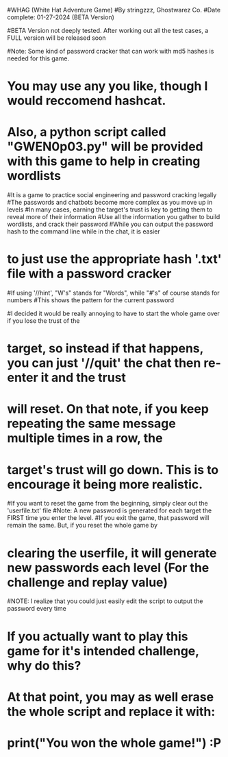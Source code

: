 #WHAG (White Hat Adventure Game)
#By stringzzz, Ghostwarez Co.
#Date complete: 01-27-2024 (BETA Version)

#BETA Version not deeply tested. After working out all the test cases, a FULL version will be released soon

#Note: Some kind of password cracker that can work with md5 hashes is needed for this game.
# You may use any you like, though I would reccomend hashcat.
# Also, a python script called "GWEN0p03.py" will be provided with this game to help in creating wordlists

#It is a game to practice social engineering and password cracking legally
#The passwords and chatbots become more complex as you move up in levels
#In many cases, earning the target's trust is key to getting them to reveal more of their information
#Use all the information you gather to build wordlists, and crack their password
#While you can output the password hash to the command line while in the chat, it is easier
# to just use the appropriate hash '.txt' file with a password cracker

#If using '//hint', "W's" stands for "Words", while "#'s" of course stands for numbers
#This shows the pattern for the current password

#I decided it would be really annoying to have to start the whole game over if you lose the trust of the
# target, so instead if that happens, you can just '//quit' the chat then re-enter it and the trust
# will reset. On that note, if you keep repeating the same message multiple times in a row, the
# target's trust will go down. This is to encourage it being more realistic.

#If you want to reset the game from the beginning, simply clear out the 'userfile.txt' file
#Note: A new password is generated for each target the FIRST time you enter the level.
#If you exit the game, that password will remain the same. But, if you reset the whole game by 
# clearing the userfile, it will generate new passwords each level (For the challenge and replay value)

#NOTE: I realize that you could just easily edit the script to output the password every time
# If you actually want to play this game for it's intended challenge, why do this?
# At that point, you may as well erase the whole script and replace it with:
# print("You won the whole game!") :P 
